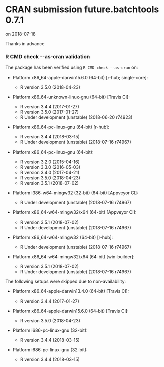 # CRAN submission future.batchtools 0.7.1

on 2018-07-18

Thanks in advance


### R CMD check --as-cran validation

The package has been verified using `R CMD check --as-cran` on:

* Platform x86_64-apple-darwin15.6.0 (64-bit) [r-hub; single-core]:
  - R version 3.5.0 (2018-04-23)

* Platform x86_64-unknown-linux-gnu (64-bit) [Travis CI]:
  - R version 3.4.4 (2017-01-27)
  - R version 3.5.0 (2017-01-27)
  - R Under development (unstable) (2018-06-20 r74923)

* Platform x86_64-pc-linux-gnu (64-bit) [r-hub]:
  - R version 3.4.4 (2018-03-15)
  - R Under development (unstable) (2018-07-16 r74967)

* Platform x86_64-pc-linux-gnu (64-bit):
  - R version 3.2.0 (2015-04-16)
  - R version 3.3.0 (2016-05-03)
  - R version 3.4.0 (2017-04-21)
  - R version 3.5.0 (2018-04-23)
  - R version 3.5.1 (2018-07-02)

* Platform i386-w64-mingw32 (32-bit) (64-bit) [Appveyor CI]:
  - R Under development (unstable) (2018-07-16 r74967)

* Platform x86_64-w64-mingw32/x64 (64-bit) [Appveyor CI]:
  - R version 3.5.1 (2018-07-02)
  - R Under development (unstable) (2018-07-16 r74967)

* Platform x86_64-w64-mingw32 (64-bit) [r-hub]:
  - R Under development (unstable) (2018-07-16 r74967)

* Platform x86_64-w64-mingw32/x64 (64-bit) [win-builder]:
  - R version 3.5.1 (2018-07-02)
  - R Under development (unstable) (2018-07-16 r74967)


The following setups were skipped due to non-availability:

* Platform x86_64-apple-darwin13.4.0 (64-bit) [Travis CI]:
  - R version 3.4.4 (2017-01-27)

* Platform x86_64-apple-darwin15.6.0 (64-bit) [Travis CI]:
  - R version 3.5.0 (2018-04-23)

* Platform i686-pc-linux-gnu (32-bit):
  - R version 3.4.4 (2018-03-15)

* Platform i686-pc-linux-gnu (32-bit):
  - R version 3.4.4 (2018-03-15)
